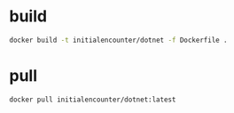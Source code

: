 # build
```bash
docker build -t initialencounter/dotnet -f Dockerfile .
```

# pull

```bash
docker pull initialencounter/dotnet:latest
```